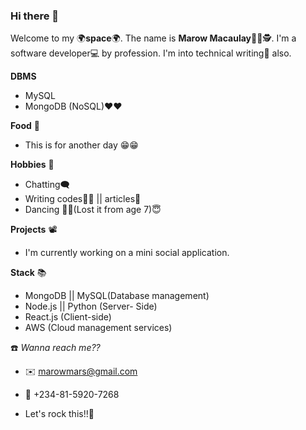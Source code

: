 ### Hi there 👋

<!--
**Yokomon/Yokomon** is a ✨ _special_ ✨ repository because its `README.md` (this file) appears on your GitHub profile.

Here are some ideas to get you started:

- 🔭 I’m currently working on ...
- 🌱 I’m currently learning ...
- 👯 I’m looking to collaborate on ...
- 🤔 I’m looking for help with ...
- 💬 Ask me about ...
- 📫 How to reach me: ...
- 😄 Pronouns: ...
- ⚡ Fun fact: ...
-->
Welcome to my 🌍**space**🌍. The name is **Marow Macaulay**👨‍💻🕵️.
I'm a software developer💻 by profession.
I'm into technical writing📖 also.

**DBMS**
- MySQL
- MongoDB (NoSQL)♥️♥️

**Food** 🍕
- This is for another day 😁😁

**Hobbies** 💃
- Chatting🗨️
- Writing codes👨‍💻 || articles📖
- Dancing 🕺💃(Lost it from age 7)😇

**Projects** 📽️
- I'm currently working on a mini social application.

**Stack** 📚
- MongoDB || MySQL(Database management)
- Node.js || Python (Server- Side)
- React.js (Client-side)
- AWS (Cloud management services)

☎️ _Wanna reach me??_
- ✉️ marowmars@gmail.com
- 📱 +234-81-5920-7268

- Let's rock this!!💪

